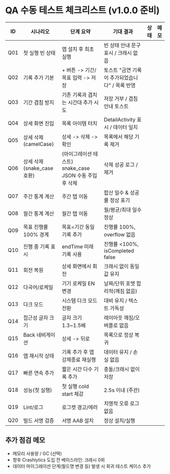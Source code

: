 # QA 수동 테스트 체크리스트 (v1.0.0 준비)

| ID | 시나리오 | 단계 요약 | 기대 결과 | 상태 | 메모 |
|----|----------|-----------|-----------|------|------|
| Q01 | 첫 실행 빈 상태 | 앱 설치 후 최초 실행 | 빈 상태 안내 문구 표시 / 크래시 없음 |  |  |
| Q02 | 기록 추가 기본 | + 버튼 -> 기간/목표 입력 -> 저장 | 토스트 "금연 기록이 추가되었습니다" / 목록 반영 |  |  |
| Q03 | 기간 겹침 방지 | 기존 기록과 겹치는 시간대 추가 시도 | 저장 거부 / 겹침 안내 토스트 |  |  |
| Q04 | 상세 화면 진입 | 목록 아이템 터치 | DetailActivity 표시 / 데이터 일치 |  |  |
| Q05 | 상세 삭제 (camelCase) | 상세 -> 삭제 -> 확인 | 목록에서 해당 기록 제거 |  |  |
| Q06 | 상세 삭제 (snake_case 호환) | (마이그레이션 테스트) snake_case JSON 수동 주입 후 삭제 | 삭제 성공 로그 / 제거 |  |  |
| Q07 | 주간 통계 계산 | 주간 탭 이동 | 합산 일수 & 성공률 정상 표기 |  |  |
| Q08 | 월간 통계 계산 | 월간 탭 이동 | 월/평균/최대 일수 정상 |  |  |
| Q09 | 목표 진행률 100% 경계 | 목표=기간 동일 기록 추가 | 진행률 100%, overflow 없음 |  |  |
| Q10 | 진행 중 기록 표시 | endTime 미래 기록 사용 | 진행률 <100%, isCompleted false |  |  |
| Q11 | 회전 복원 | 상세 화면에서 회전 | 크래시 없이 동일 값 유지 |  |  |
| Q12 | 다국어/로케일 | 기기 로케일 EN 변경 | 날짜/단위 포맷 합리적(깨짐 없음) |  |  |
| Q13 | 다크 모드 | 시스템 다크 모드 전환 | 대비 유지 / 텍스트 가독성 |  |  |
| Q14 | 접근성 글자 크기 | 글자 크기 1.3~1.5배 | 레이아웃 깨짐/오버플로 없음 |  |  |
| Q15 | Back 네비게이션 | 상세 -> 뒤로 | 목록으로 정상 복귀 |  |  |
| Q16 | 앱 재시작 상태 | 기록 추가 후 앱 강제종료 재실행 | 데이터 유지 / 손실 없음 |  |  |
| Q17 | 빠른 연속 추가 | 짧은 시간 다수 기록 추가 | 충돌/크래시 없이 저장 |  |  |
| Q18 | 성능(첫 실행) | 첫 실행 cold start 체감 | 2.5s 이내 (주관) |  |  |
| Q19 | Lint/로그 | 로그캣 경고/에러 | 치명적 오류 로그 없음 |  |  |
| Q20 | 빌드 서명 검증 | 서명 AAB 설치 | 정상 설치/실행 |  |  |

## 추가 점검 메모
- 메모리 사용량 / GC (선택)
- 향후 Crashlytics 도입 전 베이스라인: 크래시 0회
- 데이터 마이그레이션 단계(필드명 변경 등) 발생 시 회귀 테스트 케이스 추가

